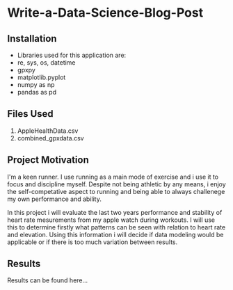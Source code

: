 # Write-a-Data-Science-Blog-Post

## Installation

- Libraries used for this application are:
- re, sys, os, datetime
- gpxpy
- matplotlib.pyplot
- numpy as np
- pandas as pd

## Files Used

1) AppleHealthData.csv
2) combined_gpxdata.csv

## Project Motivation
I'm a keen runner. I use running as a main mode of exercise and i use it to focus and discipline myself. Despite not being athletic by any means, i enjoy the self-competative aspect to running and being able to always challenege my own performance and ability.

In this project i will evaluate the last two years performance and stability of heart rate mesurements from my apple watch during workouts. I will use this to determine firstly what patterns can be seen with relation to heart rate and elevation. Using this information i will decide if data modeling would be applicable or if there is too much variation between results.

## Results

Results can be found here...
